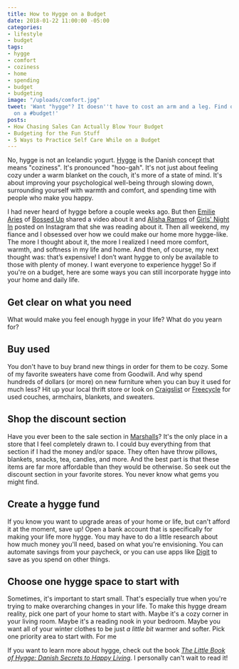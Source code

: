 ```yaml
---
title: How to Hygge on a Budget
date: 2018-01-22 11:00:00 -05:00
categories:
- lifestyle
- budget
tags:
- hygge
- comfort
- coziness
- home
- spending
- budget
- budgeting
image: "/uploads/comfort.jpg"
tweet: 'Want "hygge"? It doesn''t have to cost an arm and a leg. Find out how to #hygge
  on a #budget!'
posts:
- How Chasing Sales Can Actually Blow Your Budget
- Budgeting for the Fun Stuff
- 5 Ways to Practice Self Care While on a Budget
---
```


No, hygge is not an Icelandic yogurt. [Hygge](https://en.wikipedia.org/wiki/Hygge) is the Danish concept that means "coziness". It's pronounced "hoo-gah". It's not just about feeling cozy under a warm blanket on the couch, it's more of a state of mind. It's about improving your psychological well-being  through slowing down, surrounding yourself with warmth and comfort, and spending time with people who make you happy.

I had never heard of hygge before a couple weeks ago. But then [Emilie Aries](https://emiliearies.com/) of [Bossed Up](http://www.bossedup.org) shared a video about it and [Alisha Ramos](http://alisharamos.com/) of [Girls' Night In](http://girlsnightinclub.com/) posted on Instagram that she was reading about it. Then all weekend, my fiance and I obsessed over how we could make our home more hygge-like. The more I thought about it, the more I realized I need more comfort, warmth, and softness in my life and home. And then, of course, my next thought was: that’s expensive! I don’t want hygge to only be available to those with plenty of money. I want everyone to experience hygge! So if you're on a budget, here are some ways you can still incorporate hygge into your home and daily life.

## Get clear on what you need

What would make you feel enough hygge in your life? What do you yearn for? 

## Buy used

You don't have to buy brand new things in order for them to be cozy. Some of my favorite sweaters have come from Goodwill. And why spend hundreds of dollars (or more) on new furniture when you can buy it used for much less? Hit up your local thrift store or look on [Craigslist](craigslist.org) or [Freecycle](https://www.freecycle.org/) for used couches, armchairs, blankets, and sweaters.

## Shop the discount section

Have you ever been to the sale section in [Marshalls](https://www.marshallsonline.com/)? It's the only place in a store that I feel completely drawn to. I could buy everything from that section if I had the money and/or space. They often have throw pillows, blankets, snacks, tea, candles, and more. And the best part is that these items are far more affordable than they would be otherwise. So seek out the discount section in your favorite stores. You never know what gems you might find.

## Create a hygge fund

If you know you want to upgrade areas of your home or life, but can't afford it at the moment, save up! Open a bank account that is specifically for making your life more hygge. You may have to do a little research about how much money you'll need, based on what you're envisioning. You can automate savings from your paycheck, or you can use apps like [Digit](https://digit.co/) to save as you spend on other things.

## Choose one hygge space to start with

Sometimes, it's important to start small. That's especially true when you're trying to make overarching changes in your life. To make this hygge dream reality, pick one part of your home to start with. Maybe it's a cozy corner in your living room. Maybe it's a reading nook in your bedroom. Maybe you want all of your winter clothes to be just *a little bit* warmer and softer. Pick one priority area to start with. For me

If you want to learn more about hygge, check out the book *[The Little Book of Hygge: Danish Secrets to Happy Living](https://www.amazon.com/Little-Book-Hygge-Danish-Secrets/dp/0062658808)*. I personally can't wait to read it!
